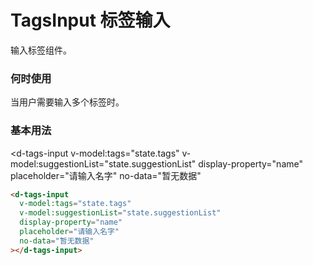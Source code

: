 # TagsInput 标签输入

输入标签组件。

### 何时使用

当用户需要输入多个标签时。

### 基本用法

<d-tags-input
  v-model:tags="state.tags"
  v-model:suggestionList="state.suggestionList"
  display-property="name"
  placeholder="请输入名字"
  no-data="暂无数据"
></d-tags-input>

```html
<d-tags-input
  v-model:tags="state.tags"
  v-model:suggestionList="state.suggestionList"
  display-property="name"
  placeholder="请输入名字"
  no-data="暂无数据"
></d-tags-input>
```

<script lang="ts">
import { defineComponent, reactive } from 'vue'

export default defineComponent({
  setup() {
    const state = reactive({
      tags: [{name: '123'}],
      suggestionList: [{name: 'item1'}]
    })

    return {
      state,
    }
  }
})
</script>